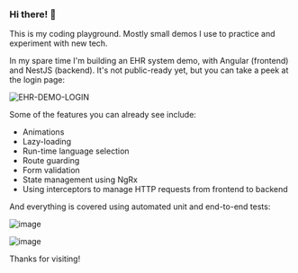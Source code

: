 ### Hi there! 👋

This is my coding playground. Mostly small demos I use to practice and experiment with new tech.

In my spare time I'm building an EHR system demo, with Angular (frontend) and NestJS (backend). It's not public-ready yet, but you can take a peek at the login page:

![EHR-DEMO-LOGIN](https://github.com/raskolnikov-rodion/raskolnikov-rodion/assets/22417165/86edf227-648a-4de6-b6ed-a1e5eaf713ea)

Some of the features you can already see include:
- Animations
- Lazy-loading
- Run-time language selection
- Route guarding
- Form validation
- State management using NgRx
- Using interceptors to manage HTTP requests from frontend to backend

And everything is covered using automated unit and end-to-end tests:

![image](https://github.com/raskolnikov-rodion/raskolnikov-rodion/assets/22417165/f1542b73-aeef-4035-91af-06666441f2cc)

![image](https://github.com/raskolnikov-rodion/raskolnikov-rodion/assets/22417165/7606a586-8eab-4e94-848a-cc9576df8d03)

Thanks for visiting!

<!--
**raskolnikov-rodion/raskolnikov-rodion** is a ✨ _special_ ✨ repository because its `README.md` (this file) appears on your GitHub profile.

Here are some ideas to get you started:

- 🔭 I’m currently working on ...
- 🌱 I’m currently learning ...
- 👯 I’m looking to collaborate on ...
- 🤔 I’m looking for help with ...
- 💬 Ask me about ...
- 📫 How to reach me: ...
- 😄 Pronouns: ...
- ⚡ Fun fact: ...
-->
